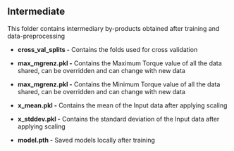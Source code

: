 <h2>Intermediate</h2>

This folder contains intermediary by-products obtained after training and data-preprocessing

- **cross_val_splits -** Contains the folds used for cross validation
  
- **max_mgrenz.pkl -** Contains the Maximum Torque value of all the data shared, can be overridden and can change with new data
- **max_mgrenz.pkl -** Contains the Minimum Torque value of all the data shared, can be overridden and can change with new data
- **x_mean.pkl -** Contains the mean of the Input data after applying scaling
- **x_stddev.pkl -** Contains the standard deviation of the Input data after applying scaling
- **model.pth -** Saved models locally after training

